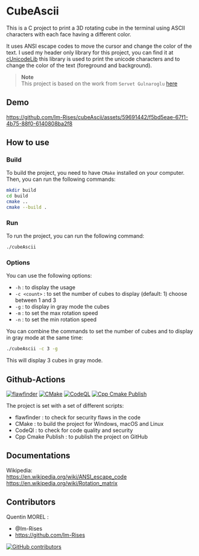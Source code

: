 # CubeAscii

This is a C project to print a 3D rotating cube in the terminal using ASCII characters with each face having a different
color.

It uses ANSI escape codes to move the cursor and change the color of the text.
I used my header only library for this project, you can find
it at [cUnicodeLib](https://github.com/Im-Rises/cUnicodeLib/tree/main/cUnicodeLib) this library is used to print the
unicode characters and to change the color of the text (foreground and background).

> **Note**  
> This project is based on the work from `Servet Gulnaroglu` [here](https://www.youtube.com/watch?v=p09i_hoFdd0)

## Demo

https://github.com/Im-Rises/cubeAscii/assets/59691442/f5bd5eae-67f1-4b75-88f0-6140808ba2f8

## How to use

### Build

To build the project, you need to have `CMake` installed on your computer.  
Then, you can run the following commands:

```bash
mkdir build
cd build
cmake ..
cmake --build .
```

### Run

To run the project, you can run the following command:

```bash
./cubeAscii
```

### Options

You can use the following options:

- `-h` : to display the usage
- `-c <count>` : to set the number of cubes to display (default: 1) choose between 1 and 3
- `-g` : to display in gray mode the cubes
- `-m` : to set the max rotation speed
- `-n` : to set the min rotation speed

You can combine the commands to set the number of cubes and to display in gray mode at the same time:

```bash
./cubeAscii -c 3 -g
```

This will display 3 cubes in gray mode.

## Github-Actions

[![flawfinder](https://github.com/Im-Rises/CubeAscii/actions/workflows/flawfinder.yml/badge.svg?branch=main)](https://github.com/Im-Rises/CubeAscii/actions/workflows/flawfinder.yml)
[![CMake](https://github.com/Im-Rises/CubeAscii/actions/workflows/cmake.yml/badge.svg?branch=main)](https://github.com/Im-Rises/CubeAscii/actions/workflows/cmake.yml)
[![CodeQL](https://github.com/Im-Rises/CubeAscii/actions/workflows/codeql.yml/badge.svg?branch=main)](https://github.com/Im-Rises/CubeAscii/actions/workflows/codeql.yml)
[![Cpp Cmake Publish](https://github.com/Im-Rises/CubeAscii/actions/workflows/cpp-cmake-publish.yml/badge.svg?branch=main)](https://github.com/Im-Rises/CubeAscii/actions/workflows/cpp-cmake-publish.yml)

The project is set with a set of different scripts:

- flawfinder : to check for security flaws in the code
- CMake : to build the project for Windows, macOS and Linux
- CodeQl : to check for code quality and security
- Cpp Cmake Publish : to publish the project on GitHub

## Documentations

Wikipedia:  
<https://en.wikipedia.org/wiki/ANSI_escape_code>  
<https://en.wikipedia.org/wiki/Rotation_matrix>

## Contributors

Quentin MOREL :

- @Im-Rises
- <https://github.com/Im-Rises>

[![GitHub contributors](https://contrib.rocks/image?repo=Im-Rises/CubeAscii)](https://github.com/Im-Rises/CubeAscii/graphs/contributors)
